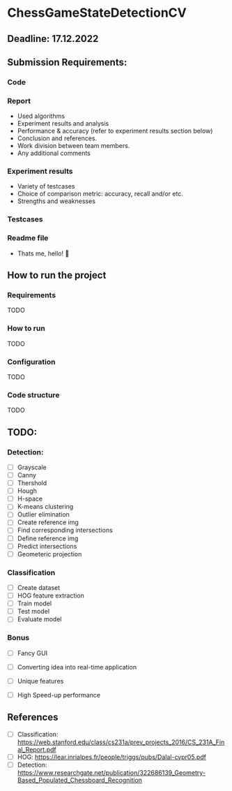 # ChessGameStateDetectionCV


## Deadline: 17.12.2022


## Submission Requirements:
### Code
### Report
* Used algorithms 
* Experiment results and analysis
* Performance & accuracy (refer to experiment results section below)
* Conclusion and references.
* Work division between team members.
* Any additional comments
### Experiment results
* Variety of testcases
* Choice of comparison metric: accuracy, recall and/or etc.
* Strengths and weaknesses
### Testcases
### Readme file
* Thats me, hello! :wave:


## How to run the project
### Requirements
TODO

### How to run
TODO

### Configuration
TODO

### Code structure
TODO

## TODO:
### Detection:
* [ ] Grayscale
* [ ] Canny
* [ ] Thershold
* [ ] Hough
* [ ] H-space
* [ ] K-means clustering
* [ ] Outlier elimination
* [ ] Create reference img
* [ ] Find corresponding intersections
* [ ] Define reference img
* [ ] Predict intersections
* [ ] Geometeric projection

### Classification
* [ ] Create dataset
* [ ] HOG feature extraction
* [ ] Train model
* [ ] Test model
* [ ] Evaluate model

### Bonus
* [ ] Fancy GUI
* [ ] Converting idea into real-time application
* [ ] Unique features
* [ ] High Speed-up performance


## References
* [ ] Classification: https://web.stanford.edu/class/cs231a/prev_projects_2016/CS_231A_Final_Report.pdf
* [ ] HOG: https://lear.inrialpes.fr/people/triggs/pubs/Dalal-cvpr05.pdf
* [ ] Detection: https://www.researchgate.net/publication/322686139_Geometry-Based_Populated_Chessboard_Recognition
